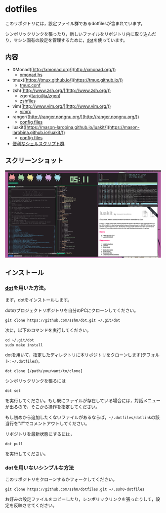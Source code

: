 dotfiles
========

このリポジトリには，設定ファイル群であるdotfilesが含まれています。

シンボリックリンクを張ったり，新しいファイルをリポジトリ内に取り込んだり，マシン固有の設定を管理するために，[dot](https://github.com/ssh0/dot)を使っています。

内容
----

* XMonad([http://xmonad.org/](http://xmonad.org/))
    * [xmonad.hs](./xmonad/xmonad.hs)
* tmux([https://tmux.github.io/](https://tmux.github.io/))
    * [tmux.conf](./rcfiles/tmux.conf)
* zsh([http://www.zsh.org/](http://www.zsh.org/))
    * zgen([tarjoilija/zgen](https://github.com/tarjoilija/zgen))
    * [zshfiles](./zshfiles/)
* vim([http://www.vim.org/](http://www.vim.org/))
    * [vimrc](./vimfiles/vimrc)
* ranger([http://ranger.nongnu.org/](http://ranger.nongnu.org/))
    * [config files](./ranger/)
* luakit([https://mason-larobina.github.io/luakit/](https://mason-larobina.github.io/luakit/))
    * [config files](./luakit/)
* [便利なシェルスクリプト群](./bin/)

スクリーンショット
------------------

![screenshot.png](./screenshots/screenshot.png)

インストール
--------------

### [dot](https://github.com/ssh0/dot)を用いた方法。

まず，dotをインストールします。

dotのプロジェクトリポジトリを自分のPCにクローンしてください。

```
git clone https://github.com/ssh0/dot.git ~/.git/dot
```

次に，以下のコマンドを実行してください。

```
cd ~/.git/dot
sudo make install
```

dotを用いて，指定したディレクトリに本リポジトリをクローンします(デフォルト: `~/.dotfiles`)。

```
dot clone [/path/you/want/to/clone]
```

シンボリックリンクを張るには

```
dot set
```

を実行してください。もし既にファイルが存在している場合には，対話メニューが出るので，そこから操作を指定してください。

もし初めから追加したくないファイルがあるならば，`~/.dotfiles/dotlink`の該当行を"#"でコメントアウトしてください。

リポジトリを最新状態にするには，

```
dot pull
```

を実行してください。

### dotを用いないシンプルな方法

このリポジトリをクローンするかフォークしてください。

```
git clone https://github.com/ssh0/dotfiles.git ~/.ssh0-dotfiles
```

お好みの設定ファイルをコピーしたり，シンボリックリンクを張ったりして，設定を反映させてください。

